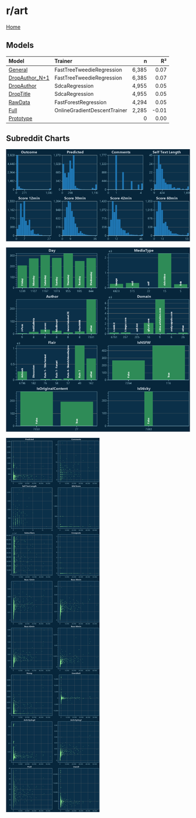 # r/art

[Home](../index.md)

## Models

|Model|Trainer|n|R²|
|:---|:---|---:|---:|
|[General](models/hunch_art_General.md)|FastTreeTweedieRegression|6,385|0.07|
|[DropAuthor_N+1](models/hunch_art_DropAuthor_N+1.md)|FastTreeTweedieRegression|6,385|0.07|
|[DropAuthor](models/hunch_art_DropAuthor.md)|SdcaRegression|4,955|0.05|
|[DropTitle](models/hunch_art_DropTitle.md)|SdcaRegression|4,955|0.05|
|[RawData](models/hunch_art_RawData.md)|FastForestRegression|4,294|0.05|
|[Full](models/hunch_art_Full.md)|OnlineGradientDescentTrainer|2,285|-0.01|
|[Prototype](models/hunch_art_Prototype.md)||0|0.00|

## Subreddit Charts

![r/art Distributions](../images/hunch_art_Distributions.png "r/art Distributions")

![r/art Categorical](../images/hunch_art_Catagorical.png "r/art Categorical")

![r/art Correlation](../images/hunch_art_Correlations.png "r/art Correlation")

